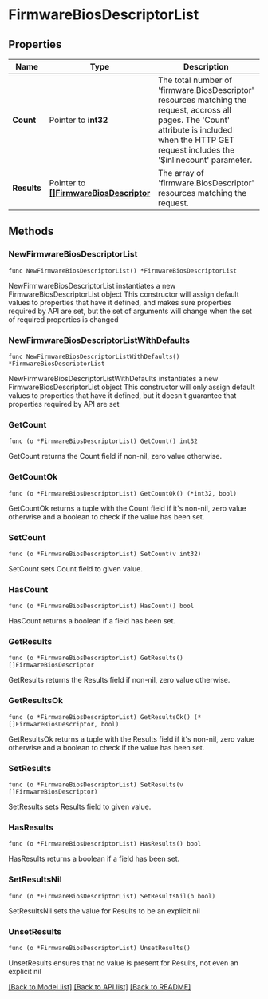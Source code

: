 # FirmwareBiosDescriptorList

## Properties

Name | Type | Description | Notes
------------ | ------------- | ------------- | -------------
**Count** | Pointer to **int32** | The total number of &#39;firmware.BiosDescriptor&#39; resources matching the request, accross all pages. The &#39;Count&#39; attribute is included when the HTTP GET request includes the &#39;$inlinecount&#39; parameter. | [optional] 
**Results** | Pointer to [**[]FirmwareBiosDescriptor**](FirmwareBiosDescriptor.md) | The array of &#39;firmware.BiosDescriptor&#39; resources matching the request. | [optional] 

## Methods

### NewFirmwareBiosDescriptorList

`func NewFirmwareBiosDescriptorList() *FirmwareBiosDescriptorList`

NewFirmwareBiosDescriptorList instantiates a new FirmwareBiosDescriptorList object
This constructor will assign default values to properties that have it defined,
and makes sure properties required by API are set, but the set of arguments
will change when the set of required properties is changed

### NewFirmwareBiosDescriptorListWithDefaults

`func NewFirmwareBiosDescriptorListWithDefaults() *FirmwareBiosDescriptorList`

NewFirmwareBiosDescriptorListWithDefaults instantiates a new FirmwareBiosDescriptorList object
This constructor will only assign default values to properties that have it defined,
but it doesn't guarantee that properties required by API are set

### GetCount

`func (o *FirmwareBiosDescriptorList) GetCount() int32`

GetCount returns the Count field if non-nil, zero value otherwise.

### GetCountOk

`func (o *FirmwareBiosDescriptorList) GetCountOk() (*int32, bool)`

GetCountOk returns a tuple with the Count field if it's non-nil, zero value otherwise
and a boolean to check if the value has been set.

### SetCount

`func (o *FirmwareBiosDescriptorList) SetCount(v int32)`

SetCount sets Count field to given value.

### HasCount

`func (o *FirmwareBiosDescriptorList) HasCount() bool`

HasCount returns a boolean if a field has been set.

### GetResults

`func (o *FirmwareBiosDescriptorList) GetResults() []FirmwareBiosDescriptor`

GetResults returns the Results field if non-nil, zero value otherwise.

### GetResultsOk

`func (o *FirmwareBiosDescriptorList) GetResultsOk() (*[]FirmwareBiosDescriptor, bool)`

GetResultsOk returns a tuple with the Results field if it's non-nil, zero value otherwise
and a boolean to check if the value has been set.

### SetResults

`func (o *FirmwareBiosDescriptorList) SetResults(v []FirmwareBiosDescriptor)`

SetResults sets Results field to given value.

### HasResults

`func (o *FirmwareBiosDescriptorList) HasResults() bool`

HasResults returns a boolean if a field has been set.

### SetResultsNil

`func (o *FirmwareBiosDescriptorList) SetResultsNil(b bool)`

 SetResultsNil sets the value for Results to be an explicit nil

### UnsetResults
`func (o *FirmwareBiosDescriptorList) UnsetResults()`

UnsetResults ensures that no value is present for Results, not even an explicit nil

[[Back to Model list]](../README.md#documentation-for-models) [[Back to API list]](../README.md#documentation-for-api-endpoints) [[Back to README]](../README.md)


